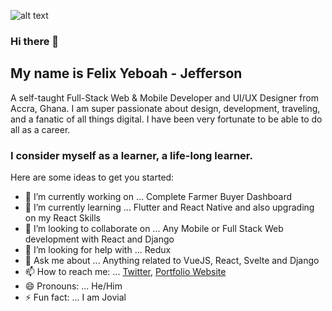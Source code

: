 ![alt text](https://i.imgur.com/gGydeDF.jpg "Banner Image")

### Hi there 👋

## My name is Felix Yeboah - Jefferson
A self-taught Full-Stack Web & Mobile Developer and UI/UX Designer from Accra, Ghana. I am super passionate about design, development, traveling, and a fanatic of all things digital. I have been very fortunate to be able to do all as a career.

### I consider myself as a learner, a life-long learner.



Here are some ideas to get you started:

- 🔭 I’m currently working on ... Complete Farmer Buyer Dashboard
- 🌱 I’m currently learning ... Flutter and React Native and also upgrading on my React Skills
- 👯 I’m looking to collaborate on ... Any Mobile or Full Stack Web development with React and Django
- 🤔 I’m looking for help with ... Redux
- 💬 Ask me about ... Anything related to VueJS, React, Svelte and Django
- 📫 How to reach me: ... [Twitter](https://twitter.com/jaeyholic), [Portfolio Website](https://felixyeboah.dev)
- 😄 Pronouns: ... He/Him
- ⚡ Fun fact: ... I am Jovial

